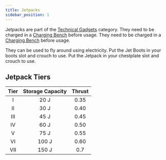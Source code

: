 ```yaml
---
title: Jetpacks
sidebar_position: 1
---
```


Jetpacks are part of the [Technical Gadgets](Technical-Gadgets) category. They need to be charged in a [Charging Bench](Charging-Bench) before usage. They need to be charged in a [Charging Bench](Charging-Bench) before usage.

They can be used to fly around using electricity. Put the Jet Boots in your boots slot and crouch to use. Put the Jetpack in your chestplate slot and crouch to use.

## Jetpack Tiers

| Tier | Storage Capacity | Thrust |
|:----:|:----------------:|:------:|
|  I   |       20 J       |  0.35  |
|  II  |       30 J       |  0.40  |
| III  |       45 J       |  0.45  |
|  IV  |       60 J       |  0.50  |
|  V   |       75 J       |  0.55  |
|  VI  |      100 J       |  0.60  |
| VII  |      150 J       |  0.7   |
